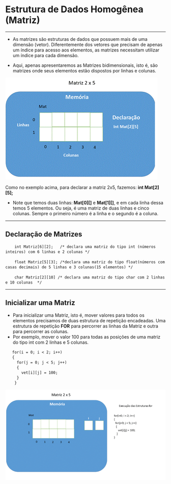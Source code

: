 # Estrutura de Dados Homogênea (Matriz)
---
+ As matrizes são estruturas de dados que possuem mais de uma dimensão (vetor). Diferentemente dos vetores que precisam de apenas um índice para acesso aos elementos, as matrizes necessitam utilizar um índice para cada dimensão.

+ Aqui, apenas apresentaremos as Matrizes bidimensionais, isto é, são matrizes onde seus elementos estão dispostos por linhas e colunas.

![programa](/markdowns/matriz.gif)

Como no exemplo acima, para  declarar a matriz 2x5, fazemos:
<b>int Mat[2][5];</b>

+ Note que temos duas linhas:<b> Mat[0][]</b> e <b>Mat[1][]</b>, e em cada linha dessa temos 5 elementos.
Ou seja, é uma matriz de duas linhas e cinco colunas. Sempre o primeiro número é a linha e o segundo é a coluna.

---
Declaração de Matrizes
---
        int Matriz[6][2];   /* declara uma matriz do tipo int (números inteiros) com 6 linhas e 2 colunas */

        float Matriz[5][3]; /*declara uma matriz do tipo float(números com casas decimais) de 5 linhas e 3 colunas(15 elementos) */
        
        char Matriz[2][10] /* declara uma matriz do tipo char com 2 linhas e 10 colunas  */
---
Inicializar uma Matriz
---
+ Para inicializar uma Matriz, isto é, mover valores para todos os elementos precisamos de duas estrutura de repetição encadeadas. Uma estrutura de repetição <b>FOR</b> para percorrer as linhas da Matriz e outra para percorrer as colunas.
+ Por exemplo, mover o valor 100 para todas as posições de uma matriz do tipo int com 2 linhas e 5 colunas.
```
   for(i = 0; i < 2; i++)
   {
     for(j = 0; j < 5; j++)
     {
       vet[i][j] = 100;
     }
    }
```
![programa](/markdowns/movematriz.gif)


